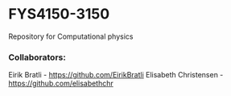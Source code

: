 # FYS4150-3150
Repository for Computational physics

### Collaborators:
Eirik Bratli - https://github.com/EirikBratli
Elisabeth Christensen - https://github.com/elisabethchr
